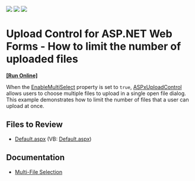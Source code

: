<!-- default badges list -->
![](https://img.shields.io/endpoint?url=https://codecentral.devexpress.com/api/v1/VersionRange/128563411/13.1.4%2B)
[![](https://img.shields.io/badge/Open_in_DevExpress_Support_Center-FF7200?style=flat-square&logo=DevExpress&logoColor=white)](https://supportcenter.devexpress.com/ticket/details/E4552)
[![](https://img.shields.io/badge/📖_How_to_use_DevExpress_Examples-e9f6fc?style=flat-square)](https://docs.devexpress.com/GeneralInformation/403183)
<!-- default badges end -->

# Upload Control for ASP.NET Web Forms - How to limit the number of uploaded files
<!-- run online -->
**[[Run Online]](https://codecentral.devexpress.com/128563411/)**
<!-- run online end -->

When the [EnableMultiSelect](https://docs.devexpress.com/AspNet/DevExpress.Web.UploadAdvancedModeSettings.EnableMultiSelect) property is set to `true`, [ASPxUploadControl](https://docs.devexpress.com/AspNet/DevExpress.Web.ASPxUploadControl) allows users to choose multiple files to upload in a single open file dialog. This example demonstrates how to limit the number of files that a user can upload at once.

## Files to Review

* [Default.aspx](./CS/WebSite/Default.aspx) (VB: [Default.aspx](./VB/WebSite/Default.aspx))

## Documentation

* [Multi-File Selection](https://docs.devexpress.com/AspNet/10653/components/file-management/file-upload/concepts/multi-file-selection)

